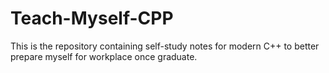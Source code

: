 # Teach-Myself-CPP
This is the repository containing self-study notes for modern C++ to better prepare myself for workplace once graduate.
